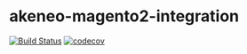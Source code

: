 # akeneo-magento2-integration
[![Build Status](https://travis-ci.org/snowio/akeneo-magento2-integration.svg?branch=master)](https://travis-ci.org/snowio/akeneo-magento2-integration)
[![codecov](https://codecov.io/gh/snowio/akeneo-magento2-integration/branch/master/graph/badge.svg)](https://codecov.io/gh/snowio/akeneo-magento2-integration)
